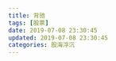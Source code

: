 ```yaml
---
title: 背驰
tags: [股票]
date: 2019-07-08 23:30:45
updated: 2019-07-08 23:30:45
categories: 股海浮沉
---
```



